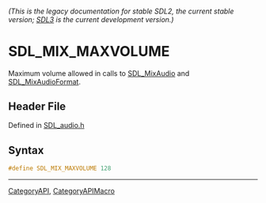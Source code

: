 ###### (This is the legacy documentation for stable SDL2, the current stable version; [SDL3](https://wiki.libsdl.org/SDL3/) is the current development version.)
# SDL_MIX_MAXVOLUME

Maximum volume allowed in calls to [SDL_MixAudio](SDL_MixAudio) and [SDL_MixAudioFormat](SDL_MixAudioFormat).

## Header File

Defined in [SDL_audio.h](https://github.com/libsdl-org/SDL/blob/SDL2/include/SDL_audio.h)

## Syntax

```c
#define SDL_MIX_MAXVOLUME 128
```

----
[CategoryAPI](CategoryAPI), [CategoryAPIMacro](CategoryAPIMacro)

